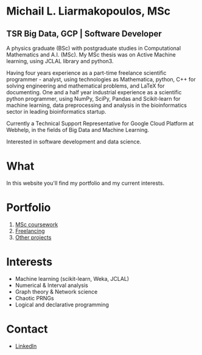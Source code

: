 # Michail L. Liarmakopoulos, MSc

## TSR Big Data, GCP | Software Developer

A physics graduate (BSc) with postgraduate studies in Computational Mathematics and A.I. (MSc). My MSc thesis was on Active Machine learning, using JCLAL library and python3.

Having four years experience as a part-time freelance scientific programmer - analyst, using technologies as Mathematica, python, C++ for solving engineering and mathematical problems, and LaTeX for documenting. One and a half year industrial experience as a scientific python programmer, using NumPy, SciPy, Pandas and Scikit-learn for machine learning, data preprocessing and analysis in the bioinformatics sector in leading bioinformatics startup.

Currently a Technical Support Representative for Google Cloud Platform at Webhelp, in the fields of Big Data and Machine Learning.

Interested in software development and data science.

# What

In this website you'll find my portfolio and my current interests.

# Portfolio

1. [MSc coursework](port/msc-coursework.md)
2. [Freelancing](port/freelancing.md)
3. [Other projects](port/other.md)

# Interests

- Machine learning (scikit-learn, Weka, JCLAL)
- Numerical & Interval analysis
- Graph theory & Network science
- Chaotic PRNGs
- Logical and declarative programming 

# Contact

- [LinkedIn](https://www.linkedin.com/in/mlliarm/)
